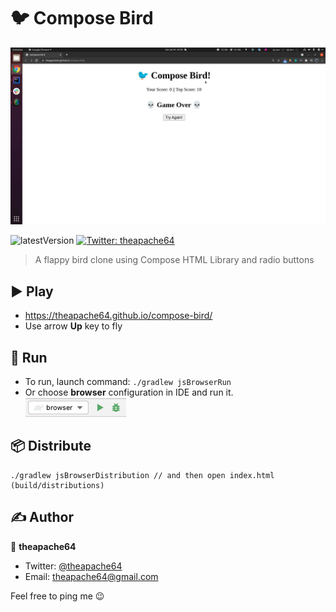 # 🐦 Compose Bird

![](screenshots/demo.gif)

![latestVersion](https://img.shields.io/github/v/release/theapache64/compose-bird)
<a href="https://twitter.com/theapache64" target="_blank">
<img alt="Twitter: theapache64" src="https://img.shields.io/twitter/follow/theapache64.svg?style=social" />
</a>

> A flappy bird clone using Compose HTML Library and radio buttons

## ▶️ Play

- https://theapache64.github.io/compose-bird/
- Use arrow **Up** key to fly

## 🏃 Run

* To run, launch command: `./gradlew jsBrowserRun`
* Or choose **browser** configuration in IDE and run it.  
  ![browser-run-configuration.png](screenshots/browser-run-configuration.png)

## 📦 Distribute

```
./gradlew jsBrowserDistribution // and then open index.html (build/distributions)
```

## ✍️ Author

👤 **theapache64**

* Twitter: <a href="https://twitter.com/theapache64" target="_blank">@theapache64</a>
* Email: theapache64@gmail.com

Feel free to ping me 😉